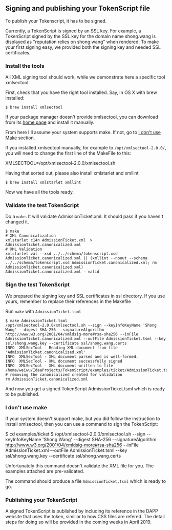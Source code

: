 ## Signing and publishing your TokenScript file

To publish your Tokenscript, it has to be signed.

Currently, a TokenScript is signed by an SSL key. For example, a TokenScript signed by the SSL key for the domain name shong.wang is displayed as "reputation relies on shong.wang" when rendered. To make your first signing easy, we provided both the signing key and needed SSL certificates.

### Install the tools

All XML signing tool should work, while we demonstrate here a specific tool xmlsectool.

First, check that you have the right tool installed. Say, in OS X with brew installed:

    $ brew install xmlsectool

If your package manager doesn't provide xmlsectool, you can download from its [home page](https://wiki.shibboleth.net/confluence/display/XSTJ2/xmlsectool+V2+Home) and install it manually.

From here I'll assume your system supports make. If not, go to [I don't use Make](#i-dont-use-make) section.

If you installed xmlsectool manually, for example to `/opt/xmlsectool-2.0.0/`, you will need to change the first line of the MakeFile to this:

XMLSECTOOL=/opt/xmlsectool-2.0.0/xmlsectool.sh

Having that sorted out, please also install xmlstarlet and xmllint

    $ brew install xmlstarlet xmllint

Now we have all the tools ready.

### Validate the test TokenScript

Do a `make`. It will validate AdmissionTicket.xml. It should pass if you haven't changed it.

    $ make
    # XML Canonicalization
    xmlstarlet c14n AdmissionTicket.xml  > AdmissionTicket.canonicalized.xml
    # XML Validation
    xmlstarlet val --xsd ../../schema/tokenscript.xsd AdmissionTicket.canonicalized.xml || (xmllint --noout --schema ../../schema/tokenscript.xsd AdmissionTicket.canonicalized.xml; rm AdmissionTicket.canonicalized.xml)
    AdmissionTicket.canonicalized.xml - valid

### Sign the test TokenScript

We prepared the signing key and SSL certificates in ssl directory. If you use yours, remember to replace their references in the Makefile

Run `make` with `AdmissionTicket.tsml`

    $ make AdmissionTicket.tsml
    /opt/xmlsectool-2.0.0/xmlsectool.sh --sign --keyInfoKeyName 'Shong Wang' --digest SHA-256 --signatureAlgorithm http://www.w3.org/2001/04/xmldsig-more#rsa-sha256 --inFile AdmissionTicket.canonicalized.xml --outFile AdmissionTicket.tsml --key ssl/shong.wang.key --certificate ssl/shong.wang.certs
    INFO  XMLSecTool - Reading XML document from file 'AdmissionTicket.canonicalized.xml'
    INFO  XMLSecTool - XML document parsed and is well-formed.
    INFO  XMLSecTool - XML document successfully signed
    INFO  XMLSecTool - XML document written to file /home/weiwu/IdeaProjects/TokenScript/examples/ticket/AdmissionTicket.tsml
    # removing the canonicalized created for validation
    rm AdmissionTicket.canonicalized.xml

And now you get a signed TokenScript AdmissionTicket.tsml which is ready to be published.

### I don't use make

If your system doesn't support make, but you did follow the instruction to install xmlsectool, then you can use a command to sign the TokenScript:

   $ cd examples/ticket
   $ /opt/xmlsectool-2.0.0/xmlsectool.sh --sign --keyInfoKeyName 'Shong Wang' --digest SHA-256 --signatureAlgorithm http://www.w3.org/2001/04/xmldsig-more#rsa-sha256 --inFile AdmissionTicket.xml --outFile AdmissionTicket.tsml --key ssl/shong.wang.key --certificate ssl/shong.wang.certs

Unfortunately this command doesn't validate the XML file for you. The examples attached are pre-validated.

The command should produce a file `AdmissionTicket.tsml` which is ready to go.


### Publishing your TokenScript

A signed TokenScript is published by including its reference in the DAPP website that uses the token, similiar to how CSS files are refered. The detail steps for doing so will be provided in the coming weeks in April 2019.
